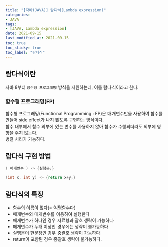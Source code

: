 ```yaml
---
title: "[자바(JAVA)] 람다식(Lambda expression)"
categories:
- JAVA
tags: 
- [JAVA, Lambda expression]
date: 2021-09-15
last_modified_at: 2021-09-15
toc: true
toc_sticky: true
toc_label: "람다식"
---
```


## 람다식이란

자바 8부터 `함수형 프로그래밍` 방식을 지원하는데, 이를 람다식이라고 한다.

### 함수형 프로그래밍(FP)

함수형 프로그래밍(Functional Programming : FP)은 매개변수만을 사용하여 함수를 만들어 side effect가 나지 않도록 구현하는 방식이다.   
함수 내부에서 함수 외부에 있는 변수를 사용하지 않아 함수가 수행되더라도 외부에 영향을 주지 않는다.   
병렬 처리가 가능하다.

## 람다식 구현 방법

```java
( 매개변수 ) -> {실행문;}

(int x, int y) -> {return x+y;}
```

## 람다식의 특징

- 함수의 이름이 없다(= 익명함수다)
- 매개변수와 매개변수를 이용하여 실행한다
- 매개변수가 하나인 경우 자료형과 괄호 생략이 가능하다
- 매개변수가 두개 이상인 경우에는 생략이 불가능하다
- 실행문이 한문장인 경우 중괄호 생략이 가능하다
- return이 포함된 경우 중괄호 생략이 불가능하다.



